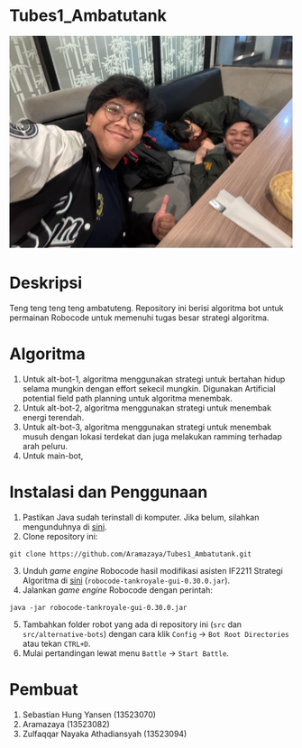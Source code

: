 # Tubes1_Ambatutank
![Ambatutank](Screenshot%20From%202025-03-20%2002-55-16.png)
# Deskripsi
Teng teng teng teng ambatuteng. Repository ini berisi algoritma bot untuk permainan Robocode untuk memenuhi tugas besar strategi algoritma.
# Algoritma
1. Untuk alt-bot-1, algoritma menggunakan strategi untuk bertahan hidup selama mungkin dengan effort sekecil mungkin. Digunakan Artificial potential field path planning untuk algoritma menembak.
2. Untuk alt-bot-2, algoritma menggunakan strategi untuk menembak energi terendah.
3. Untuk alt-bot-3, algoritma menggunakan strategi untuk menembak musuh dengan lokasi terdekat dan juga melakukan ramming terhadap arah peluru.
4. Untuk main-bot, 
# Instalasi dan Penggunaan
1. Pastikan Java sudah terinstall di komputer. Jika belum, silahkan mengunduhnya di [sini](https://www.java.com/en/download/).
2. Clone repository ini:
```
git clone https://github.com/Aramazaya/Tubes1_Ambatutank.git
```
3. Unduh *game engine* Robocode hasil modifikasi asisten IF2211 Strategi Algoritma di [sini](https://github.com/Ariel-HS/tubes1-if2211-starter-pack/releases/tag/v1.0) (`robocode-tankroyale-gui-0.30.0.jar`).
4. Jalankan *game engine* Robocode dengan perintah:
```
java -jar robocode-tankroyale-gui-0.30.0.jar
```
5. Tambahkan folder robot yang ada di repository ini (`src` dan `src/alternative-bots`) dengan cara klik `Config` -> `Bot Root Directories` atau tekan `CTRL+D`.
6. Mulai pertandingan lewat menu `Battle` -> `Start Battle`.

# Pembuat
1. Sebastian Hung Yansen (13523070)
2. Aramazaya (13523082)
3. Zulfaqqar Nayaka Athadiansyah (13523094)
